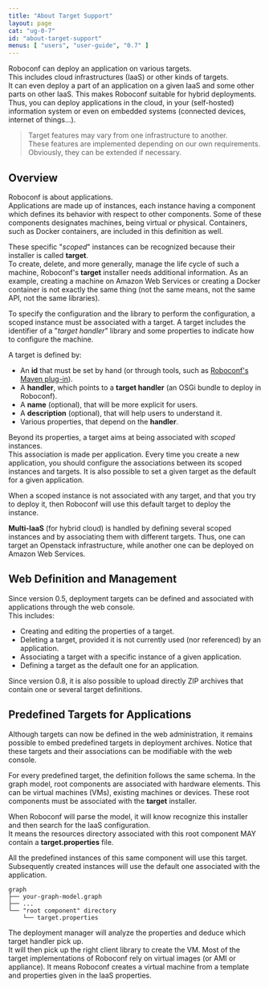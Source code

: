```yaml
---
title: "About Target Support"
layout: page
cat: "ug-0-7"
id: "about-target-support"
menus: [ "users", "user-guide", "0.7" ]
---
```


Roboconf can deploy an application on various targets.  
This includes cloud infrastructures (IaaS) or other kinds of targets.  
It can even deploy a part of an application on a given IaaS and some other parts on other IaaS.
This makes Roboconf suitable for hybrid deployments. Thus, you can deploy applications in the cloud,
in your (self-hosted) information system or even on embedded systems (connected devices, internet of things...).

> Target features may vary from one infrastructure to another.  
> These features are implemented depending on our own requirements. Obviously, they can be extended if necessary.


## Overview

Roboconf is about applications.  
Applications are made up of instances, each instance having a component which defines its
behavior with respect to other components. Some of these components designates machines, being
virtual or physical. Containers, such as Docker containers, are included in this definition as well.

These specific "*scoped*" instances can be recognized because their installer is called **target**.  
To create, delete, and more generally, manage the life cycle of such a machine, Roboconf's **target** installer
needs additional information. As an example, creating a machine on Amazon Web Services or creating a Docker container
is not exactly the same thing (not the same means, not the same API, not the same libraries).

To specify the configuration and the library to perform the configuration, a scoped instance must be associated with a target.
A target includes the identifier of a "*target handler*" library and some properties to indicate how to configure the machine.

A target is defined by:

* An **id** that must be set by hand (or through tools, such as [Roboconf's Maven plug-in](maven-plugin.html)).
* A **handler**, which points to a **target handler** (an OSGi bundle to deploy in Roboconf).
* A **name** (optional), that will be more explicit for users.
* A **description** (optional), that will help users to understand it.
* Various properties, that depend on the **handler**.

Beyond its properties, a target aims at being associated with *scoped* instances.  
This association is made per application. Every time you create a new application, you should configure the associations
between its scoped instances and targets. It is also possible to set a given target as the default for a given application.

When a scoped instance is not associated with any target, and that you try to deploy it, then Roboconf will use this default
target to deploy the instance. 

**Multi-IaaS** (for hybrid cloud) is handled by defining several scoped instances and by associating them
with different targets. Thus, one can target an Openstack infrastructure, while another one can be deployed on Amazon Web Services. 


## Web Definition and Management

Since version 0.5, deployment targets can be defined and associated with applications through the web console.  
This includes:

* Creating and editing the properties of a target.
* Deleting a target, provided it is not currently used (nor referenced) by an application.
* Associating a target with a specific instance of a given application.
* Defining a target as the default one for an application.

Since version 0.8, it is also possible to upload directly ZIP archives that contain
one or several target definitions.


## Predefined Targets for Applications

Although targets can now be defined in the web administration, it remains possible to embed
predefined targets in deployment archives. Notice that these targets and their associations can
be modifiable with the web console.

For every predefined target, the definition follows the same schema.
In the graph model, root components are associated with hardware elements. This can be virtual machines (VMs),
existing machines or devices. These root components must be associated with the **target** installer.  

When Roboconf will parse the model, it will know recognize this installer and then search for the IaaS configuration.  
It means the resources directory associated with this root component MAY contain a **target.properties** file.

All the predefined instances of this same component will use this target.  
Subsequently created instances will use the default one associated with the application. 

	graph
	├── your-graph-model.graph
	├── ...
	└── "root component" directory
	    └── target.properties

The deployment manager will analyze the properties and deduce which target handler pick up.  
It will then pick up the right client library to create the VM. Most of the target implementations
of Roboconf rely on virtual images (or AMI or appliance). It means Roboconf creates a virtual machine
from a template and properties given in the IaaS properties.

